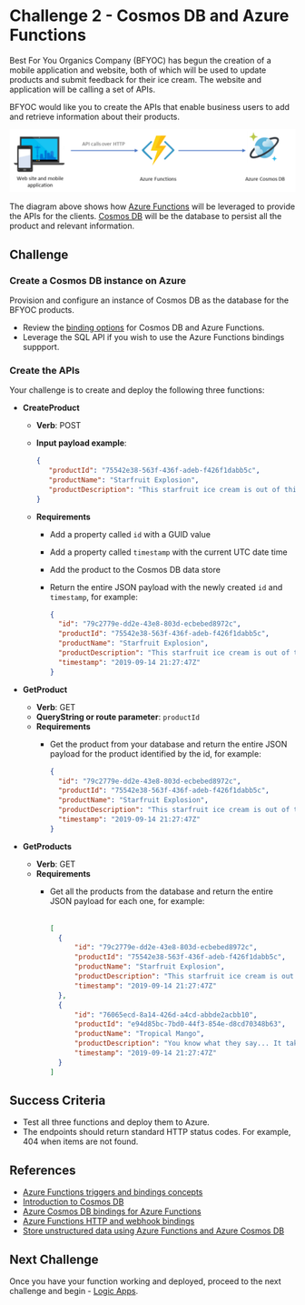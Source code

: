 # Challenge 2 - Cosmos DB and Azure Functions

Best For You Organics Company (BFYOC) has begun the creation of a mobile application and website, both of which will be used to update products and submit feedback for their ice cream. The website and application will be calling a set of APIs.

BFYOC would like you to create the APIs that enable business users to add and retrieve information about their products.

![Functions and Cosmos DB](../Images/challenge-2.png)

The diagram above shows how [Azure Functions](https://azure.microsoft.com/en-us/services/functions/) will be leveraged to provide the APIs for the clients. [Cosmos DB](https://docs.microsoft.com/en-us/azure/cosmos-db/) will be the database to persist all the product and relevant information.

## Challenge

### Create a Cosmos DB instance on Azure

Provision and configure an instance of Cosmos DB as the database for the BFYOC products. 
* Review the [binding options](https://docs.microsoft.com/en-us/azure/azure-functions/functions-bindings-cosmosdb-v2) for Cosmos DB and Azure Functions.
* Leverage the SQL API if you wish to use the Azure Functions bindings suppport.

### Create the APIs

Your challenge is to create and deploy the following three functions:

* **CreateProduct**
  * **Verb**: POST
  * **Input payload example**:

    ``` JSON
    {
       "productId": "75542e38-563f-436f-adeb-f426f1dabb5c",
       "productName": "Starfruit Explosion",
       "productDescription": "This starfruit ice cream is out of this world!"
    }
    ```

  * **Requirements**
    * Add a property called `id` with a GUID value
    * Add a property called `timestamp` with the current UTC date time    
    * Add the product to the Cosmos DB data store
    * Return the entire JSON payload with the newly created `id` and
     `timestamp`, for example:

      ``` JSON
      {
        "id": "79c2779e-dd2e-43e8-803d-ecbebed8972c",      
        "productId": "75542e38-563f-436f-adeb-f426f1dabb5c",
        "productName": "Starfruit Explosion",
        "productDescription": "This starfruit ice cream is out of this world!",        
        "timestamp": "2019-09-14 21:27:47Z"        
      }
      ```

* **GetProduct**
  * **Verb**: GET
  * **QueryString or route parameter**: `productId`
  * **Requirements**
    * Get the product from your database and return the entire JSON payload for
     the product identified by the id, for example:

      ``` JSON
      {
        "id": "79c2779e-dd2e-43e8-803d-ecbebed8972c",      
        "productId": "75542e38-563f-436f-adeb-f426f1dabb5c",
        "productName": "Starfruit Explosion",
        "productDescription": "This starfruit ice cream is out of this world!",        
        "timestamp": "2019-09-14 21:27:47Z"        
      }
      ```

* **GetProducts**
  * **Verb**: GET
  * **Requirements**
    * Get all the products from the database and return the entire
      JSON payload for each one, for example:

      ``` JSON

      [
        {
            "id": "79c2779e-dd2e-43e8-803d-ecbebed8972c",      
            "productId": "75542e38-563f-436f-adeb-f426f1dabb5c",
            "productName": "Starfruit Explosion",
            "productDescription": "This starfruit ice cream is out of this world!",        
            "timestamp": "2019-09-14 21:27:47Z"        
        },
        {
            "id": "76065ecd-8a14-426d-a4cd-abbde2acbb10",      
            "productId": "e94d85bc-7bd0-44f3-854e-d8cd70348b63",
            "productName": "Tropical Mango",
            "productDescription": "You know what they say... It takes two.  You.  And this ice cream.",        
            "timestamp": "2019-09-14 21:27:47Z"        
        }
      ]

      ```

## Success Criteria

* Test all three functions and deploy them to Azure.
* The endpoints should return standard HTTP status codes. For example, 404 when items are not found.

## References

* [Azure Functions triggers and bindings concepts](https://docs.microsoft.com/en-us/azure/azure-functions/functions-triggers-bindings)
* [Introduction to Cosmos DB](https://docs.microsoft.com/en-us/azure/cosmos-db/introduction)
* [Azure Cosmos DB bindings for Azure Functions](https://docs.microsoft.com/en-us/azure/azure-functions/functions-bindings-cosmosdb-v2)
* [Azure Functions HTTP and webhook bindings](https://docs.microsoft.com/en-us/azure/azure-functions/functions-bindings-http-webhook)
* [Store unstructured data using Azure Functions and Azure Cosmos DB](https://docs.microsoft.com/en-us/azure/azure-functions/functions-integrate-store-unstructured-data-cosmosdb)

## Next Challenge

Once you have your function working and deployed, proceed to the next challenge and begin - [Logic Apps](..//Challenge-3-Logic-Apps/readme.md).